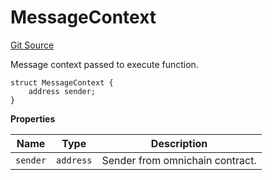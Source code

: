 # MessageContext
[Git Source](https://github.com/zeta-chain/protocol-contracts/blob/90ee283538f7f481339e056dd409e3957361cddd/contracts/evm/interfaces/IGatewayEVM.sol)

Message context passed to execute function.


```solidity
struct MessageContext {
    address sender;
}
```

**Properties**

|Name|Type|Description|
|----|----|-----------|
|`sender`|`address`|Sender from omnichain contract.|

